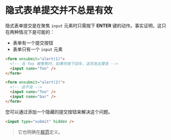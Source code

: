 # 隐式表单提交并不总是有效

隐式表单提交是在聚焦 `input` 元素时只需按下 **ENTER** 键的动作。事实证明，这只在两种情况下是可能的：

- 表单有一个提交按钮
- 表单只有一个 `input` 元素

```html
<form onsubmit="alert(1)">
  <!-- 当 foo 被聚焦时，如果你按下回车，这将发出警告 -->
  <input name="foo" />
</form>

<form onsubmit="alert(2)">
  <!-- 这不会 -->
  <input name="foo" />
  <input name="bar" />
</form>
```

您可以通过添加一个隐藏的提交按钮来解决这个问题。

```html
<input type="submit" hidden />
```

> 它也明确在[规范](https://www.w3.org/TR/html5/forms.html#implicit-submission)定义。
